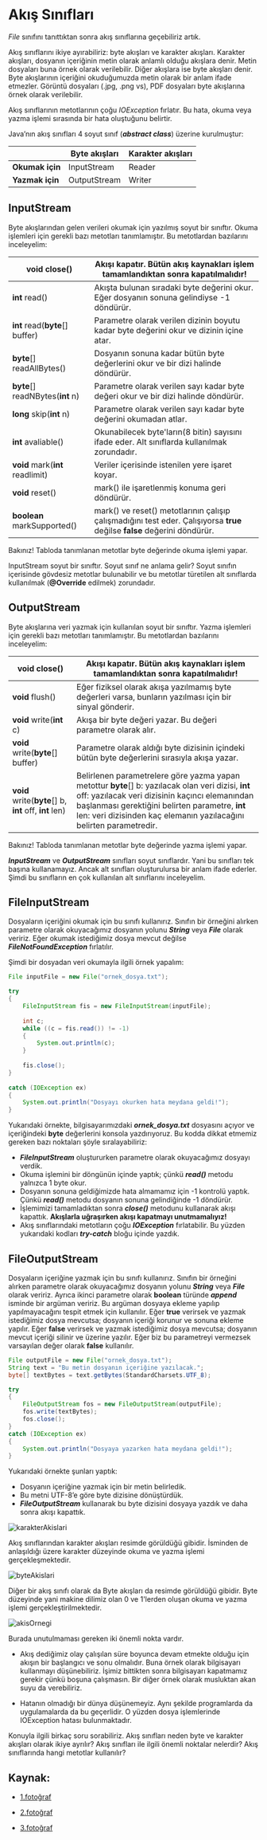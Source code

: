 # Akış Sınıfları

_File_ sınıfını tanıttıktan sonra akış sınıflarına geçebiliriz artık.

Akış sınıflarını ikiye ayırabiliriz: byte akışları ve karakter akışları. Karakter akışları, dosyanın içeriğinin metin olarak anlamlı olduğu akışlara denir. Metin dosyaları buna örnek olarak verilebilir. Diğer akışlara ise byte akışları denir. Byte akışlarının içeriğini okuduğumuzda metin olarak bir anlam ifade etmezler. Görüntü dosyaları (.jpg, .png vs), PDF dosyaları byte akışlarına örnek olarak verilebilir.

Akış sınıflarının metotlarının çoğu _IOException_ fırlatır. Bu hata, okuma veya yazma işlemi sırasında bir hata oluştuğunu belirtir.

Java’nın akış sınıfları 4 soyut sınıf (**_abstract class_**) üzerine kurulmuştur:

|                 | Byte akışları | Karakter akışları |
| --------------- | ------------- | ----------------- |
| **Okumak için** | InputStream   | Reader            |
| **Yazmak için** | OutputStream  | Writer            |



## InputStream

Byte akışlarından gelen verileri okumak için yazılmış soyut bir sınıftır. Okuma işlemleri için gerekli bazı metotları tanımlamıştır. Bu metotlardan bazılarını inceleyelim:

| **void** close()                 | Akışı kapatır. **Bütün akış kaynakları işlem tamamlandıktan sonra kapatılmalıdır!** |
| -------------------------------- | ------------------------------------------------------------ |
| **int** read()                   | Akışta bulunan sıradaki byte değerini okur. Eğer dosyanın sonuna gelindiyse -1 döndürür. |
| **int** read(**byte**[] buffer)  | Parametre olarak verilen dizinin boyutu kadar byte değerini okur ve dizinin içine atar. |
| **byte**[] readAllBytes()        | Dosyanın sonuna kadar bütün byte değerlerini okur ve bir dizi halinde döndürür. |
| **byte**[] readNBytes(**int** n) | Parametre olarak verilen sayı kadar byte değeri okur ve bir dizi halinde döndürür. |
| **long** skip(**int** n)         | Parametre olarak verilen sayı kadar byte değerini okumadan atlar. |
| **int** avaliable()              | Okunabilecek byte'ların(8 bitin) sayısını ifade eder. Alt sınıflarda kullanılmak zorundadır. |
| **void** mark(**int** readlimit) | Veriler içerisinde istenilen yere işaret koyar. |
| **void** reset()                 | mark() ile işaretlenmiş konuma geri döndürür. |
| **boolean**  markSupported()     | mark() ve reset() metotlarının çalışıp çalışmadığını test eder. Çalışıyorsa **true** değilse **false** değerini döndürür. |

Bakınız! Tabloda tanımlanan metotlar byte değerinde okuma işlemi yapar.

InputStream soyut bir sınıftır. Soyut sınıf ne anlama gelir? Soyut sınıfın içerisinde gövdesiz metotlar bulunabilir ve bu metotlar türetilen alt sınıflarda kullanılmak (**@Override** edilmek) zorundadır.

## OutputStream

Byte akışlarına veri yazmak için kullanılan soyut bir sınıftır. Yazma işlemleri için gerekli bazı metotları tanımlamıştır. Bu metotlardan bazılarını inceleyelim:

| **void** close()                  | Akışı kapatır. Bütün akış kaynakları işlem tamamlandıktan sonra kapatılmalıdır! |
| --------------------------------- | ------------------------------------------------------------ |
| **void** flush()                  | Eğer fiziksel olarak akışa yazılmamış byte değerleri varsa, bunların yazılması için bir sinyal gönderir. |
| **void** write(**int** c)         | Akışa bir byte değeri yazar. Bu değeri parametre olarak alır. |
| **void** write(**byte**[] buffer) | Parametre olarak aldığı byte dizisinin içindeki bütün byte değerlerini sırasıyla akışa yazar. |
| **void** write(**byte**[] b, **int** off, **int** len) | Belirlenen parametrelere göre yazma yapan metottur **byte**[] b: yazılacak olan veri dizisi, **int** off: yazılacak veri dizisinin kaçıncı elemanından başlanması gerektiğini belirten parametre, **int** len: veri dizisinden kaç elemanın yazılacağını belirten parametredir. |


Bakınız! Tabloda tanımlanan metotlar byte değerinde yazma işlemi yapar. 

**_InputStream_** ve **_OutputStream_** sınıfları soyut sınıflardır. Yani bu sınıfları tek başına kullanamayız. Ancak alt sınıfları oluşturulursa bir anlam ifade ederler. Şimdi bu sınıfların en çok kullanılan alt sınıflarını inceleyelim.

## FileInputStream

Dosyaların içeriğini okumak için bu sınıfı kullanırız. Sınıfın bir örneğini alırken parametre olarak okuyacağımız dosyanın yolunu **_String_** veya **_File_** olarak veririz. Eğer okumak istediğimiz dosya mevcut değilse **_FileNotFoundException_** fırlatılır.

Şimdi bir dosyadan veri okumayla ilgili örnek yapalım:

```java
File inputFile = new File("ornek_dosya.txt");

try
{
	FileInputStream fis = new FileInputStream(inputFile);
	
    int c;
    while ((c = fis.read()) != -1)
	{
		System.out.println(c);
	}
	
    fis.close();
}
	
catch (IOException ex)
{
	System.out.println("Dosyayı okurken hata meydana geldi!");
}
```

Yukarıdaki örnekte, bilgisayarımızdaki **_ornek_dosya.txt_** dosyasını açıyor ve içeriğindeki **byte** değerlerini konsola yazdırıyoruz. Bu kodda dikkat etmemiz gereken bazı noktaları şöyle sıralayabiliriz:

- **_FileInputStream_** oluştururken parametre olarak okuyacağımız dosyayı verdik.
- Okuma işlemini bir döngünün içinde yaptık; çünkü **_read()_** metodu yalnızca 1 byte okur.
- Dosyanın sonuna geldiğimizde hata almamamız için -1 kontrolü yaptık. Çünkü **_read()_** metodu dosyanın sonuna gelindiğinde -1 döndürür.
- İşlemimizi tamamladıktan sonra **_close()_** metodunu kullanarak akışı kapattık. **Akışlarla uğraşırken akışı kapatmayı unutmamalıyız!**
- Akış sınıflarındaki metotların çoğu **_IOException_** fırlatabilir. Bu yüzden yukarıdaki kodları **_try-catch_** bloğu içinde yazdık.

## FileOutputStream

Dosyaların içeriğine yazmak için bu sınıfı kullanırız. Sınıfın bir örneğini alırken parametre olarak okuyacağımız dosyanın yolunu **_String_** veya **_File_** olarak veririz. Ayrıca ikinci parametre olarak **boolean** türünde **_append_** isminde bir argüman veririz. Bu argüman dosyaya ekleme yapılıp yapılmayacağını tespit etmek için kullanılır. Eğer **true** verirsek ve yazmak istediğimiz dosya mevcutsa; dosyanın içeriği korunur ve sonuna ekleme yapılır. Eğer **false** verirsek ve yazmak istediğimiz dosya mevcutsa; dosyanın mevcut içeriği silinir ve üzerine yazılır. Eğer biz bu parametreyi vermezsek varsayılan değer olarak **false** kullanılır.

```java
File outputFile = new File("ornek_dosya.txt");
String text = "Bu metin dosyanın içeriğine yazılacak.";
byte[] textBytes = text.getBytes(StandardCharsets.UTF_8);

try
{
	FileOutputStream fos = new FileOutputStream(outputFile);
	fos.write(textBytes);
	fos.close();
}
catch (IOException ex)
{
	System.out.println("Dosyaya yazarken hata meydana geldi!");
}
```

Yukarıdaki örnekte şunları yaptık:

- Dosyanın içeriğine yazmak için bir metin belirledik.
- Bu metni UTF-8’e göre byte dizisine dönüştürdük.
- **_FileOutputStream_** kullanarak bu byte dizisini dosyaya yazdık ve daha sonra akışı kapattık.

![karakterAkislari](figures/karakterAkislari.png)

Akış sınıflarından karakter akışları resimde görüldüğü gibidir. İsminden de anlaşıldığı üzere karakter düzeyinde okuma ve yazma işlemi gerçekleşmektedir.

![byteAkislari](figures/byteAkislari.png)

Diğer bir akış sınıfı olarak da Byte akışları da resimde görüldüğü gibidir. Byte düzeyinde yani makine dilimiz olan 0 ve 1'lerden oluşan okuma ve yazma işlemi gerçekleştirilmektedir.

![akisOrnegi](figures/akisOrnegi.jpg)

Burada unutulmaması gereken iki önemli nokta vardır.

- Akış dediğimiz olay çalışılan süre boyunca devam etmekte olduğu için akışın bir başlangıcı ve sonu olmalıdır. Buna örnek olarak bilgisayarı kullanmayı düşünebiliriz. İşimiz bittikten sonra bilgisayarı kapatmamız gerekir çünkü boşuna çalışmasın. Bir diğer örnek olarak musluktan akan suyu da verebiliriz.

- Hatanın olmadığı bir dünya düşünemeyiz. Aynı şekilde programlarda da uygulamalarda da bu geçerlidir. O yüzden dosya işlemlerinde IOException hatası bulunmaktadır.

Konuyla ilgili birkaç soru sorabiliriz. Akış sınıfları neden byte ve karakter akışları olarak ikiye ayrılır?
Akış sınıfları ile ilgili önemli noktalar nelerdir?
Akış sınıflarında hangi metotlar kullanılır?
## Kaynak:
- [1.fotoğraf](https://hajsoftutorial.com/java/wp-content/uploads/2015/10/Untitled41.png)

- [2.fotoğraf](https://hajsoftutorial.com/java/wp-content/uploads/2015/10/Untitled3.png)

- [3.fotoğraf](https://blog.eduonix.com/wp-content/uploads/2014/08/111.jpg)

